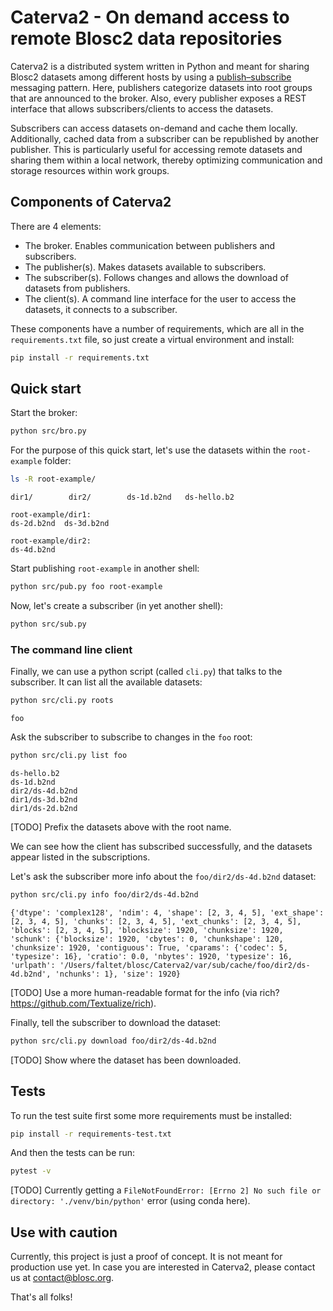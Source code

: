 # Caterva2 - On demand access to remote Blosc2 data repositories

Caterva2 is a distributed system written in Python and meant for sharing Blosc2 datasets among different hosts by using a [publish–subscribe](https://en.wikipedia.org/wiki/Publish–subscribe_pattern) messaging pattern.  Here, publishers categorize datasets into root groups that are announced to the broker.  Also, every publisher exposes a REST interface that allows subscribers/clients to access the datasets.

Subscribers can access datasets on-demand and cache them locally. Additionally, cached data from a subscriber can be republished by another publisher. This is particularly useful for accessing remote datasets and sharing them within a local network, thereby optimizing communication and storage resources within work groups.


## Components of Caterva2

There are 4 elements:

- The broker. Enables communication between publishers and subscribers.
- The publisher(s). Makes datasets available to subscribers.
- The subscriber(s). Follows changes and allows the download of datasets from publishers.
- The client(s). A command line interface for the user to access the datasets, it connects
  to a subscriber.

These components have a number of requirements, which are all in the `requirements.txt`
file, so just create a virtual environment and install:

```bash
pip install -r requirements.txt
```

## Quick start

Start the broker:

```bash
python src/bro.py
```

For the purpose of this quick start, let's use the datasets within the `root-example` folder:

```bash
ls -R root-example/
```

```
dir1/        dir2/        ds-1d.b2nd   ds-hello.b2

root-example/dir1:
ds-2d.b2nd  ds-3d.b2nd

root-example/dir2:
ds-4d.b2nd
```

Start publishing `root-example` in another shell:

```bash
python src/pub.py foo root-example
```

Now, let's create a subscriber (in yet another shell):

```bash
python src/sub.py
```

### The command line client

Finally, we can use a python script (called `cli.py`) that talks to the subscriber.
It can list all the available datasets:

```bash
python src/cli.py roots
```

```
foo
```

Ask the subscriber to subscribe to changes in the `foo` root:

```bash
python src/cli.py list foo
```

```
ds-hello.b2
ds-1d.b2nd
dir2/ds-4d.b2nd
dir1/ds-3d.b2nd
dir1/ds-2d.b2nd
```

[TODO] Prefix the datasets above with the root name.

We can see how the client has subscribed successfully, and the datasets appear listed in the subscriptions.

Let's ask the subscriber more info about the `foo/dir2/ds-4d.b2nd` dataset:

```bash
python src/cli.py info foo/dir2/ds-4d.b2nd
```

```
{'dtype': 'complex128', 'ndim': 4, 'shape': [2, 3, 4, 5], 'ext_shape': [2, 3, 4, 5], 'chunks': [2, 3, 4, 5], 'ext_chunks': [2, 3, 4, 5], 'blocks': [2, 3, 4, 5], 'blocksize': 1920, 'chunksize': 1920, 'schunk': {'blocksize': 1920, 'cbytes': 0, 'chunkshape': 120, 'chunksize': 1920, 'contiguous': True, 'cparams': {'codec': 5, 'typesize': 16}, 'cratio': 0.0, 'nbytes': 1920, 'typesize': 16, 'urlpath': '/Users/faltet/blosc/Caterva2/var/sub/cache/foo/dir2/ds-4d.b2nd', 'nchunks': 1}, 'size': 1920}
```

[TODO] Use a more human-readable format for the info (via rich? https://github.com/Textualize/rich).

Finally, tell the subscriber to download the dataset:

```bash
python src/cli.py download foo/dir2/ds-4d.b2nd
```

[TODO] Show where the dataset has been downloaded.

## Tests

To run the test suite first some more requirements must be installed:

```bash
pip install -r requirements-test.txt
```

And then the tests can be run:

```bash
pytest -v
```

[TODO] Currently getting a `FileNotFoundError: [Errno 2] No such file or directory: './venv/bin/python'` error (using conda here).


## Use with caution

Currently, this project is just a proof of concept.  It is not meant for production use yet.
In case you are interested in Caterva2, please contact us at contact@blosc.org.

That's all folks!
